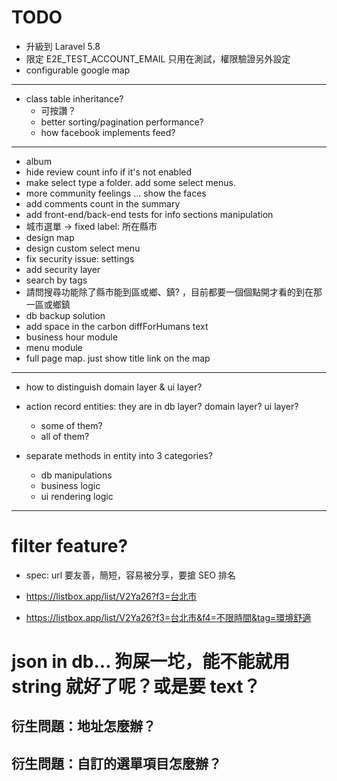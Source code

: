 # TODO

- 升級到 Laravel 5.8
- 限定 E2E_TEST_ACCOUNT_EMAIL 只用在測試，權限驗證另外設定
- configurable google map

---

- class table inheritance?
  - 可按讚？
  - better sorting/pagination performance?
  - how facebook implements feed?

---

- album
- hide review count info if it's not enabled
- make select type a folder. add some select menus.
- more community feelings ... show the faces
- add comments count in the summary
- add front-end/back-end tests for info sections manipulation
- 城市選單 -> fixed label: 所在縣市
- design map
- design custom select menu
- fix security issue: settings
- add security layer
- search by tags
- 請問搜尋功能除了縣市能到區或鄉、鎮? ，目前都要一個個點開才看的到在那一區或鄉鎮
- db backup solution
- add space in the carbon diffForHumans text
- business hour module
- menu module
- full page map. just show title link on the map

---

- how to distinguish domain layer & ui layer?
- action record entities: they are in db layer? domain layer? ui layer?
  - some of them?
  - all of them?

- separate methods in entity into 3 categories?
  - db manipulations
  - business logic
  - ui rendering logic

---

# filter feature?

- spec: url 要友善，簡短，容易被分享，要搶 SEO 排名

- https://listbox.app/list/V2Ya26?f3=台北市
- https://listbox.app/list/V2Ya26?f3=台北市&f4=不限時間&tag=環境舒適

# json in db... 狗屎一坨，能不能就用 string 就好了呢？或是要 text？

## 衍生問題：地址怎麼辦？
## 衍生問題：自訂的選單項目怎麼辦？
